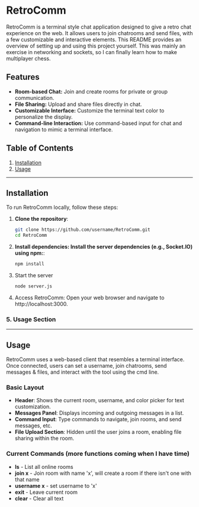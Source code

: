 # RetroComm

RetroComm is a  terminal style chat application designed to give a retro chat experience on the web. It allows users to join chatrooms and send files, with a few customizable and interactive elements. This README provides an overview of setting up and using this project yourself. This was mainly an exercise in networking and sockets, so I can finally learn how to make multiplayer chess.

## Features

- **Room-based Chat:** Join and create rooms for private or group communication.
- **File Sharing:** Upload and share files directly in chat.
- **Customizable Interface:** Customize the terminal text color to personalize the display.
- **Command-line Interaction:** Use command-based input for chat and navigation to mimic a terminal interface.

## Table of Contents
1. [Installation](#installation)
2. [Usage](#usage)

---

## Installation

To run RetroComm locally, follow these steps:

1. **Clone the repository**:
   ```bash
   git clone https://github.com/username/RetroComm.git
   cd RetroComm
2. **Install dependencies: Install the server dependencies (e.g., Socket.IO) using npm:**:
    ```bash
    npm install
3. Start the server
   ```bash
   node server.js
4. Access RetroComm: Open your web browser and navigate to http://localhost:3000.

### 5. Usage Section

---

## Usage

RetroComm uses a web-based client that resembles a terminal interface. Once connected, users can set a username, join chatrooms, send messages & files, and interact with the tool using the cmd line.

### Basic Layout

- **Header**: Shows the current room, username, and color picker for text customization.
- **Messages Panel**: Displays incoming and outgoing messages in a list.
- **Command Input**: Type commands to navigate, join rooms, and send messages, etc.
- **File Upload Section**: Hidden until the user joins a room, enabling file sharing within the room.

### Current Commands (more functions coming when I have time)

- **ls**	      - List all online rooms
- **join x** 	   - Join room with name 'x', will create a room if there isn't one with that name
- **username x** - set username to 'x'
- **exit** 	   - Leave current room
- **clear** 	   - Clear all text